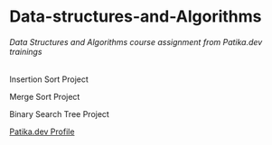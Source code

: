 # Data-structures-and-Algorithms
###### Data Structures and Algorithms course assignment from Patika.dev trainings

Insertion Sort Project

Merge Sort Project

Binary Search Tree Project

[Patika.dev Profile](https://app.patika.dev/bedirhanbalci)
